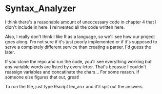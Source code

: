 # Syntax_Analyzer
I think there's a reasonable amount of uneccessary code in chapter 4 that I didn't include in here.  I reinvented all the code written here.  

Also, I really don't think I like R as a language, so we'll see how our project goes along.  I'm not sure if it's just poorly implemented or if it's
supposed to serve a completely different service than creating a parser.  I'd guess the later. 

If you clone the repo and run the code, you'll see everything working but any variable words are listed by every letter.
That's becasue I couldn't reassign variables and concatinate the chars...  For some reason.  If someone else figures that out, great!

To run the file, just type Rscript lex_an.r and it'll spit out the answers
